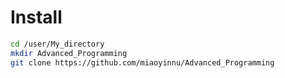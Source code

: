 # Install

```Bash 
cd /user/My_directory
mkdir Advanced_Programming
git clone https://github.com/miaoyinnu/Advanced_Programming
```

